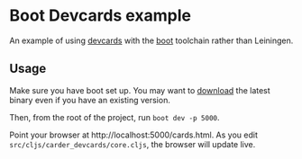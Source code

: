 # Boot Devcards example

An example of using [devcards][] with the [boot][] toolchain rather than
Leiningen.

## Usage

Make sure you have boot set up. You may want to [download][download-boot] the
latest binary even if you have an existing version.

Then, from the root of the project, run `boot dev -p 5000`.

Point your browser at http://localhost:5000/cards.html. As you edit
`src/cljs/carder_devcards/core.cljs`, the browser will update live.

[devcards]: https://github.com/bhauman/devcards
[boot]: http://boot-clj.com
[download-boot]: https://github.com/boot-clj/boot#install
